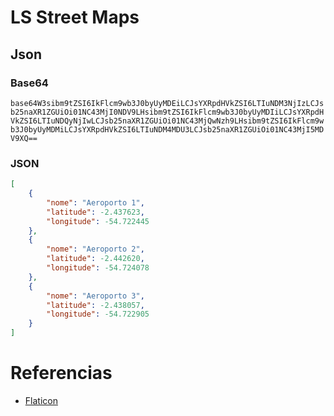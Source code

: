 # LS Street Maps

## Json

### Base64

```base64W3sibm9tZSI6IkFlcm9wb3J0byUyMDEiLCJsYXRpdHVkZSI6LTIuNDM3NjIzLCJsb25naXR1ZGUiOi01NC43MjI0NDV9LHsibm9tZSI6IkFlcm9wb3J0byUyMDIiLCJsYXRpdHVkZSI6LTIuNDQyNjIwLCJsb25naXR1ZGUiOi01NC43MjQwNzh9LHsibm9tZSI6IkFlcm9wb3J0byUyMDMiLCJsYXRpdHVkZSI6LTIuNDM4MDU3LCJsb25naXR1ZGUiOi01NC43MjI5MDV9XQ==```

### JSON
```json
[
    {
        "nome": "Aeroporto 1",
        "latitude": -2.437623,
        "longitude": -54.722445
    },
    {
        "nome": "Aeroporto 2",
        "latitude": -2.442620,
        "longitude": -54.724078
    },
    {
        "nome": "Aeroporto 3",
        "latitude": -2.438057,
        "longitude": -54.722905
    }
]
```

# Referencias

- [Flaticon](https://www.flaticon.com/)